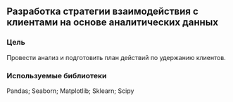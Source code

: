 ## Разработка стратегии взаимодействия с клиентами на основе аналитических данных
### Цель
Провести анализ и подготовить план действий по удержанию клиентов.
### Используемые библиотеки
Pandas; Seaborn; Matplotlib; Sklearn; Scipy
